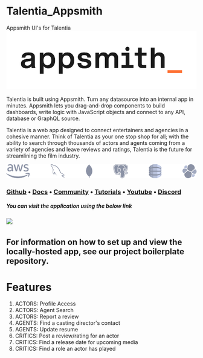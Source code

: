 # Talentia_Appsmith
Appsmith UI's for Talentia
![](https://raw.githubusercontent.com/appsmithorg/appsmith/release/static/appsmith_logo_primary.png)

Talentia is built using Appsmith. Turn any datasource into an internal app in minutes. Appsmith lets you drag-and-drop components to build dashboards, write logic with JavaScript objects and connect to any API, database or GraphQL source.

Talentia is a web app designed to connect entertainers and agencies in a cohesive manner. Think of Talentia as your one stop shop for all; with the ability to search through thousands of actors and agents coming from a variety of agencies and leave reviews and ratings, Talentia is the future for streamlining the film industry.

![](https://raw.githubusercontent.com/appsmithorg/appsmith/release/static/images/integrations.png)

### [Github](https://github.com/appsmithorg/appsmith) • [Docs](https://docs.appsmith.com/?utm_source=github&utm_medium=social&utm_content=appsmith_docs&utm_campaign=null&utm_term=appsmith_docs) • [Community](https://community.appsmith.com/) • [Tutorials](https://github.com/appsmithorg/appsmith/tree/update/readme#tutorials) • [Youtube](https://www.youtube.com/appsmith) • [Discord](https://discord.gg/rBTTVJp)

##### You can visit the application using the below link

###### [![](https://assets.appsmith.com/git-sync/Buttons.svg)](http://localhost:8080/app/talentia-appsmith/home-662179e1602d03280b1d0965?branch=release)

## For information on how to set up and view the locally-hosted app, see our project boilerplate repository.

# Features
1. ACTORS: Profile Access
2. ACTORS: Agent Search
3. ACTORS: Report a review
4. AGENTS: Find a casting director's contact
5. AGENTS: Update resume
6. CRITICS: Post a review/rating for an actor
7. CRITICS: Find a release date for upcoming media
8. CRITICS: Find a role an actor has played
